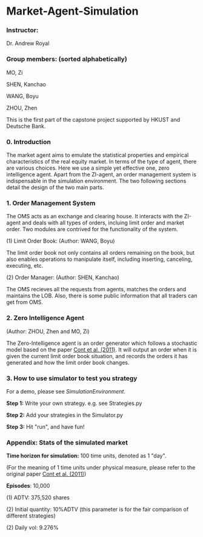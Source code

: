 # Market-Agent-Simulation

### Instructor: 
Dr. Andrew Royal

### Group members: (sorted alphabetically)
MO, Zi

SHEN, Kanchao

WANG, Boyu

ZHOU, Zhen

This is the first part of the capstone project supported by HKUST and Deutsche Bank. 

### 0. Introduction
The market agent aims to emulate the statistical properties and empirical characteristics of the real equity market. In terms of the type of agent, there are various choices. Here we use a simple yet effective one, zero intelligence agent. Apart from the ZI-agent, an order management system is indispensable in the simulation environment. The two following sections detail the design of the two main parts.

### 1. Order Management System

The OMS acts as an exchange and clearing house. It interacts with the ZI-agent and deals with all types of orders, incluing limit order and market order. Two modules are contrived for the functionality of the system.

(1) Limit Order Book: (Author: WANG, Boyu)

The limit order book not only contains all orders remaining on the book, but also enables operations to manipulate itself, including inserting, canceling, executing, etc. 

(2) Order Manager: (Author: SHEN, Kanchao)

The OMS recieves all the requests from agents, matches the orders and maintains the LOB. Also, there is some public information that all traders can get from OMS.

### 2. Zero Intelligence Agent
(Author: ZHOU, Zhen and MO, Zi)

The Zero-Intelligence agent is an order generator which follows a stochastic model based on the paper [Cont et al. (2011)](http://www.columbia.edu/~ww2040/orderbook.pdf). It will output an order when it is given the current limit order book situation, and records the orders it has generated and how the limit order book changes.

### 3. How to use simulator to test you strategy

For a demo, please see *SimulationEnvironment*.

**Step 1:** Write your own strategy. e.g. see Strategies.py

**Step 2:** Add your strategies in the Simulator.py

**Step 3:** Hit "run", and have fun! 

### Appendix: Stats of the simulated market

**Time horizon for simulation:** 100 time units, denoted as 1 "day". 

(For the meaning of 1 time units under physical measure, please refer to the original paper [Cont et al. (2011)](http://www.columbia.edu/~ww2040/orderbook.pdf))

**Episodes**: 10,000

(1) ADTV: 375,520 shares

(2) Initial quantity: 10%ADTV (this parameter is for the fair comparison of different strategies)

(2) Daily vol: 9.276%
